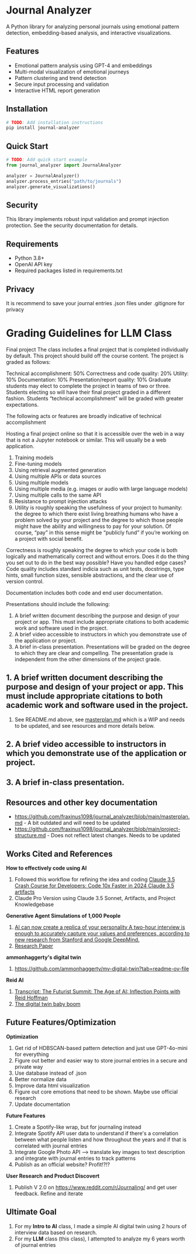 # Journal Analyzer

A Python library for analyzing personal journals using emotional pattern detection, embedding-based analysis, and interactive visualizations.

## Features
- Emotional pattern analysis using GPT-4 and embeddings
- Multi-modal visualization of emotional journeys
- Pattern clustering and trend detection
- Secure input processing and validation
- Interactive HTML report generation

## Installation
```bash
# TODO: Add installation instructions
pip install journal-analyzer
```

## Quick Start
```python
# TODO: Add quick start example
from journal_analyzer import JournalAnalyzer

analyzer = JournalAnalyzer()
analyzer.process_entries("path/to/journals")
analyzer.generate_visualizations()
```

## Security
This library implements robust input validation and prompt injection protection. See the security documentation for details.

## Requirements
- Python 3.8+
- OpenAI API key
- Required packages listed in requirements.txt

## Privacy
It is recommend to save your journal entries .json files under .gitignore for privacy

# Grading Guidelines for LLM Class
Final project
The class includes a final project that is completed individually by default. This project should build off the course content. The project is graded as follows:

Technical accomplishment: 50%
Correctness and code quality: 20%
Utility: 10%
Documentation: 10%
Presentation/report quality: 10%
Graduate students may elect to complete the project in teams of two or three. Students electing so will have their final project graded in a different fashion. Students “technical accomplishment” will be graded with greater expectations.

The following acts or features are broadly indicative of technical accomplishment

Hosting a final project online so that it is accessible over the web in a way that is not a Jupyter notebook or similar. This will usually be a web application.
1. Training models
2. Fine-tuning models
3. Using retrieval augmented generation
4. Using multiple APIs or data sources
5. Using multiple models
6. Using multiple media (e.g. images or audio with large language models)
7. Using multiple calls to the same API
8. Resistance to prompt injection attacks
9. Utility is roughly speaking the usefulness of your project to humanity: the degree to which there exist living breathing humans who have a problem solved by your project and the degree to which those people might have the ability and willingness to pay for your solution. Of course, “pay” in this sense might be “publicly fund” if you’re working on a project with social benefit.

Correctness is roughly speaking the degree to which your code is both logically and mathematically correct and without errors. Does it do the thing you set out to do in the best way possible? Have you handled edge cases? Code quality includes standard indicia such as unit tests, docstrings, type hints, small function sizes, sensible abstractions, and the clear use of version control.

Documentation includes both code and end user documentation.

Presentations should include the following: 

1. A brief written document describing the purpose and design of your project or app. This must include appropriate citations to both academic work and software used in the project.
2. A brief video accessible to instructors in which you demonstrate use of the application or project.
3. A brief in-class presentation.
Presentations will be graded on the degree to which they are clear and compelling. The presentation grade is independent from the other dimensions of the project grade. 

## 1. A brief written document describing the purpose and design of your project or app. This must include appropriate citations to both academic work and software used in the project.
1. See README.md above, see [masterplan.md](https://github.com/fraxinus1098/journal_analyzer/blob/main/masterplan.md) which is a WIP and needs to be updated, and see resources and more details below.

## 2. A brief video accessible to instructors in which you demonstrate use of the application or project.

## 3. A brief in-class presentation.

## Resources and other key documentation
- https://github.com/fraxinus1098/journal_analyzer/blob/main/masterplan.md - A bit outdated and will need to be updated
- https://github.com/fraxinus1098/journal_analyzer/blob/main/project-structure.md - Does not reflect latest changes. Needs to be updated

## Works Cited and References
**How to effectively code using AI**
1. Followed this workflow for refining the idea and coding [Claude 3.5 Crash Course for Developers: Code 10x Faster in 2024 Claude 3.5 artifacts](https://www.youtube.com/watch?v=fMa2zQIkQwM&t)
2. Claude Pro Version using Claude 3.5 Sonnet, Artifacts, and Project Knowledgebase

**Generative Agent Simulations of 1,000 People**
1. [AI can now create a replica of your personality A two-hour interview is enough to accurately capture your values and preferences, according to new research from Stanford and Google DeepMind.](https://www.technologyreview.com/2024/11/20/1107100/ai-can-now-create-a-replica-of-your-personality/)
2. [Research Paper](https://arxiv.org/pdf/2411.10109)

**ammonhaggerty's digital twin**
1. https://github.com/ammonhaggerty/my-digital-twin?tab=readme-ov-file

**Reid AI**
1. [Transcript: The Futurist Summit: The Age of AI: Inflection Points with Reid Hoffman](https://www.washingtonpost.com/washington-post-live/2024/06/13/futurist-summit-age-ai-inflection-points-with-reid-hoffman/)
2. [The digital twin baby boom](https://www.axios.com/2024/07/09/digital-twins-reid-hoffman-health)

## Future Features/Optimization
**Optimization**
1. Get rid of HDBSCAN-based pattern detection and just use GPT-4o-mini for everything
2. Figure out better and easier way to store journal entries in a secure and private way
3. Use database instead of .json
4. Better normalize data
5. Improve data html visualization
6. Figure out core emotions that need to be shown. Maybe use official research
7. Update documentation

**Future Features**
1. Create a Spotify-like wrap, but for journaling instead
2. Integrate Spotify API user data to understand if there's a correlation between what people listen and how throughout the years and if that is correlated with journal entries
3. Integrate Google Photo API --> translate key images to text description and integrate with journal entries to track patterns
4. Publish as an official website? Profit!?!?

**User Research and Product Discovert**
1. Publish V 2.0 on https://www.reddit.com/r/Journaling/ and get user feedback. Refine and iterate

## Ultimate Goal
1. For my **Intro to AI** class, I made a simple AI digital twin using 2 hours of interview data based on research.
2. For my **LLM** class (this class), I attempted to analyze my 6 years worth of journal entries

